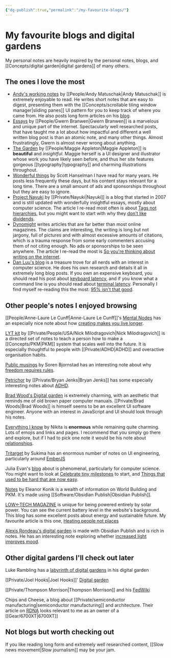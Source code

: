 ```yaml
---
{"dg-publish":true,"permalink":"/my-favourite-blogs/"}
---
```



# My favourite blogs and digital gardens

My personal notes are heavily inspired by the personal notes, blogs, and [[Concepts/digital garden\|digital gardens]] of many others.

## The ones I love the most

- [Andy's working notes](https://notes.andymatuschak.org/About_these_notes) by [[People/Andy Matuschak\|Andy Matuschak]]  is extremely enjoyable to read. He writes short notes that are easy to digest, presenting them with the  [[Concepts/scrollable tiling window manager\|sliding panes]] UI pattern for you to keep track of where you came from. He also posts long form articles on his [blog](https://andymatuschak.org/books/).
- [Essays](https://www.gwern.net/index) by [[People/Gwern Branwen\|Gwern Branwen]] is a marvelous and unique part of the internet. Spectacularly well researched posts, that have taught me a lot about how impactful and different a well written blog post is than an atomic note, and many other things. Almost frustratingly, Gwern is almost never wrong about anything.
 - [The Garden](https://maggieappleton.com/garden) by [[People/Maggie Appleton\|Maggie Appleton]] is **beautiful** and *insightful*. Maggie herself is a UI designer and illustrator whose work you have likely seen before, and thus her site features gorgeous [[typography\|typography]] and charming illustrations throughout.
 - [Wonderful things](https://www.hanselman.com/blog/) by Scott Hanselman I have read for many years. He posts less frequently these days, but his content stays relevant for a long time. There are a small amount of ads and sponsorships throughout but they are easy to ignore.
 - [Project Nayuki](https://www.nayuki.io/) by [[Private/Nayuki\|Nayuki]] is a blog that started in 2007 and is still updated with wonderfully insightful essays, mostly about computer science. The article I re-read most often is about [Tags not hierarchies](https://www.nayuki.io/page/designing-better-file-organization-around-tags-not-hierarchies), but you might want to start with why they [don't like dividends](https://www.nayuki.io/page/i-dislike-dividends).
 - [Dynomight](https://dynomight.net/) writes articles that are far better than most online magazines. The claims are interesting, the writing is long but not jargony, full of pictures and with almost excessive amounts of citations, which is a trauma response from some early commenters accusing them of not citing enough. No ads or sponsorships to be seen anywhere. The article I re-read the most is [So you're thinking about writing on the internet](https://dynomight.net/internet-writing/).
 - [Dan Luu's blog](https://danluu.com/) is a treasure trove for all nerds with an interest in computer science. He does his own research and details it all in extremely long blog posts. If you own an expensive keyboard, you should read his post about [keyboard latency](https://danluu.com/keyboard-latency/), and if you know what a command line is you should read about [terminal latency](https://danluu.com/term-latency/). Personally I find myself re-reading this the most: [95% isn't that good](https://danluu.com/p95-skill/). 

## Other people's notes I enjoyed browsing

[[People/Anne-Laure Le Cunff\|Anne-Laure Le Cunff]]'s [Mental Nodes](https://www.mentalnodes.com/about)  has an especially nice note about how [creating makes you live longer](https://www.mentalnodes.com/living-beyond-your-expiration-date).

[LYT kit](https://notes.linkingyourthinking.com/%2B+Start+Here) by [[Private/People/USA/Nick Milodragovich\|Nick Milodragovich]] is a directed set of notes to teach a person how to make a [[Concepts/PKM\|PKM]] system that scales well into the future. It is especially thoughtful to people with [[Private/ADHD\|ADHD]] and overactive organisation habits.

[Public musings](https://zettelkasten.sorenbjornstad.com/) by Soren Bjornstad has an interesting note about why  [freedom requires rules](https://zettelkasten.sorenbjornstad.com/#NoRulesNoFreedom).

[Petrichor](https://publish.obsidian.md/bryan-jenks/INDEX) by [[Private/Bryan Jenks\|Bryan Jenks]] has some especially interesting notes about [ADHD](https://publish.obsidian.md/bryan-jenks/Z/ADHD).

[Brad Wood's Digital garden](https://garden.bradwoods.io/) is extremely charming, with an aesthetic that reminds me of old brown paper computer manuals. [[Private/Brad Woods\|Brad Woods]]  is himself seems to be an excellent UI software engineer. Anyone with an interest in JavaScript and UI should look through his notes.

[Everything I know](https://wiki.nikitavoloboev.xyz/) by Nikita is **enormous** while remaining quite charming. Lots of emojis and links and pages. I recommend that you simply go there and explore, but if I had to pick one note it would be his note about [relationships](https://wiki.nikiv.dev/relationships/).

[Tritarget](https://tritarget.org/) by Sukima has an enormous number of notes on UI engineering, particularly around [EmberJS](notes/EmberJS)

Julia Evan's [blog](https://jvns.ca/) about is phenomenal, particularly for computer science. You might want to look at [Celebrate tiny milestones](https://jvns.ca/blog/2022/03/13/celebrate-tiny-learning-milestones/) to start, and [Things that used to be hard that are now easy](https://jvns.ca/blog/2022/02/20/things-that-used-to-be-hard-and-are-now-easy/).

[Notes](https://publish.obsidian.md/eleanorkonik/) by Eleanor Konik is a wealth of information on World Building and PKM. It's made using [[Software/Obsidian Publish\|Obsidian Publish]].

[LOW←TECH MAGAZINE](https://solar.lowtechmagazine.com/) is unique for being powered entirely by solar power. You can see the current battery level in the website's background. This blog has some excellent posts about energy and sustainable future. My favourite article is this one, [Heating people not places](https://solar.lowtechmagazine.com/2015/02/heating-people-not-spaces.html)

[Alexis Rondeau's digital garden](https://publish.obsidian.md/alexisrondeau/) is made with Obsidian Publish and is rich in notes. He has an interesting note exploring whether [increased light improves mood](https://publish.obsidian.md/alexisrondeau/%E2%AD%90%EF%B8%8F+Happier+Through+Bright+Light+(Experiment)).

## Other digital gardens I'll check out later

Luke Rambling has a [labyrinth of digital gardens](https://lukerambling.de/gardens/) in his digital garden

[[Private/Joel Hooks\|Joel Hooks]]' [Digital garden](https://joelhooks.com/)

[[Private/Thompson Morrison\|Thompson Morrison]] and his [FedWiki](https://thompson.wiki.innovateoregon.org/view/welcome-visitors)

Chips and Cheese, a blog about [[Private/semiconductor manufacturing\|semiconductor manufacturing]] and architecture. Their article on [RDNA](https://chipsandcheese.com/2023/02/19/amds-rdna-2-shooting-for-the-top/) looks relevant to me as an owner of a [[Gear/6700XT\|6700XT]]

## Not blogs but worth checking out

If you like reading long form and extremely well researched content, [[Slow news movement\|Slow journalism]] may be your jam.


